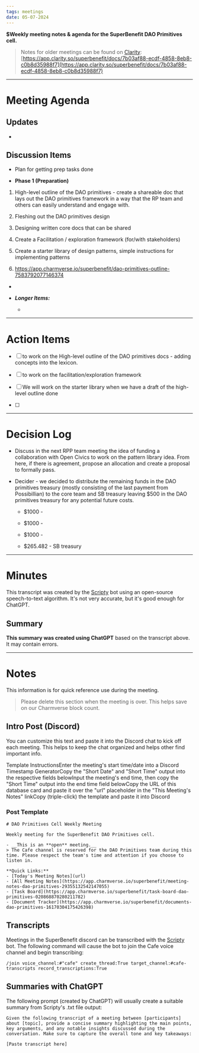 ```yaml
---
tags: meetings
date: 05-07-2024
---
```

**$Weekly meeting notes & agenda for the SuperBenefit DAO Primitives cell.**

> Notes for older meetings can be found on [Clarity](https://app.clarity.so/superbenefit/docs/7b03af88-ecdf-4858-8eb8-c0b8d35988f7):
> [https://app.clarity.so/superbenefit/docs/7b03af88-ecdf-4858-8eb8-c0b8d35988f7](https://app.clarity.so/superbenefit/docs/7b03af88-ecdf-4858-8eb8-c0b8d35988f7)

---

# Meeting Agenda

## Updates

- 

## Discussion Items

-  Plan for getting prep tasks done

  - **Phase 1 (Preparation)**

1. High-level outline of the DAO primitives - create a shareable doc that lays out the DAO primitives framework in a way that the RP team and others can easily understand and engage with.


1. Fleshing out the DAO primitives design

2. Designing written core docs that can be shared


1. Create a Facilitation / exploration framework (for/with stakeholders)

2. Create a starter library of design patterns, simple instructions for implementing patterns

3. https://app.charmverse.io/superbenefit/dao-primitives-outline-7583792077146374

- 

- **_Longer Items:_**

  -  

---

# Action Items

- [ ]   to work on the High-level outline of the DAO primitives docs - adding concepts into the lexicon.

- [ ]  to work on the facilitation/exploration framework

- [ ] We will work on the starter library when we have a draft of the high-level outline done

- [ ] 

---

# Decision Log

- Discuss in the next RPP team meeting the idea of funding a collaboration with Open Civics to work on the pattern library idea. From here, if there is agreement, propose an allocation and create a proposal to formally pass. 

- Decider - we decided to distribute the remaining funds in the DAO primitives treasury (mostly consisting of the last payment from Possibillian) to the core team and SB treasury leaving $500 in the DAO primitives treasury for any potential future costs. 

  -  $1000 -  

  - $1000 -  

  - $1000 -  

  - $265.482 - SB treasury

---

# Minutes

This transcript was created by the [Scripty](https://scripty.org/) bot using an open-source speech-to-text algorithm. It's not very accurate, but it's good enough for ChatGPT.

## Summary

**This summary was created using ChatGPT** based on the transcript above. It may contain errors.

> <Paste summary here>

---

# Notes

This information is for quick reference use during the meeting.

> Please delete this section when the meeting is over. This helps save on our Charmverse block count.

## Intro Post (Discord)

You can customize this text and paste it into the Discord chat to kick off each meeting. This helps to keep the chat organized and helps other find important info.

 

Template InstructionsEnter the meeting's start time/date into a Discord Timestamp GeneratorCopy the "Short Date" and "Short Time" output into the respective fields belowInput the meeting's end time, then copy the "Short Time" output into the end time field belowCopy the URL of this database card and paste it over the "url" placeholder in the "This Meeting's Notes" linkCopy (triple-click) the template and paste it into Discord

### Post Template

```
# DAO Primitives Cell Weekly Meeting

Weekly meeting for the SuperBenefit DAO Primitives cell.

- __This is an **open** meeting.__  
> The Cafe channel is reserved for the DAO Primitives team during this time. Please respect the team's time and attention if you choose to listen in.

**Quick Links:**
- [Today's Meeting Notes](url)  
- [All Meeting Notes](https://app.charmverse.io/superbenefit/meeting-notes-dao-primitives-29355132542147055)  
- [Task Board](https://app.charmverse.io/superbenefit/task-board-dao-primitives-020868870280211782)
- [Document Tracker](https://app.charmverse.io/superbenefit/documents-dao-primitives-16170304175426398)
```

## Transcripts

Meetings in the SuperBenefit discord can be transcribed with the [Scripty](https://scripty.org) bot. The following command will cause the bot to join the Cafe voice channel and begin transcribing:

```
/join voice_channel:#"cafe" create_thread:True target_channel:#cafe-transcripts record_transcriptions:True
```

## Summaries with ChatGPT

The following prompt (created by ChatGPT) will usually create a suitable summary from Scripty's .txt file output:

```
Given the following transcript of a meeting between [participants] about [topic], provide a concise summary highlighting the main points, key arguments, and any notable insights discussed during the conversation. Make sure to capture the overall tone and key takeaways:

[Paste transcript here]
```